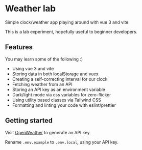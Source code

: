 # Weather lab

Simple clock/weather app playing around with vue 3 and vite.

This is a lab experiment, hopefully useful to beginner developers.

## Features

You may learn some of the following :)

-   Using vue 3 and vite
-   Storing data in both localStorage and vuex
-   Creating a self-correcting interval for our clock
-   Fetching weather from an API
-   Storing an API key as an environment variable
-   Dark/light mode via css variables for zero-flicker
-   Using utility based classes via Tailwind CSS
-   Formatting and linting your code with eslint/prettier

## Getting started

Visit [OpenWeather](https://home.openweathermap.org/api_keys) to generate an API key.

Rename `.env.example` to `.env.local`, using your API key.
